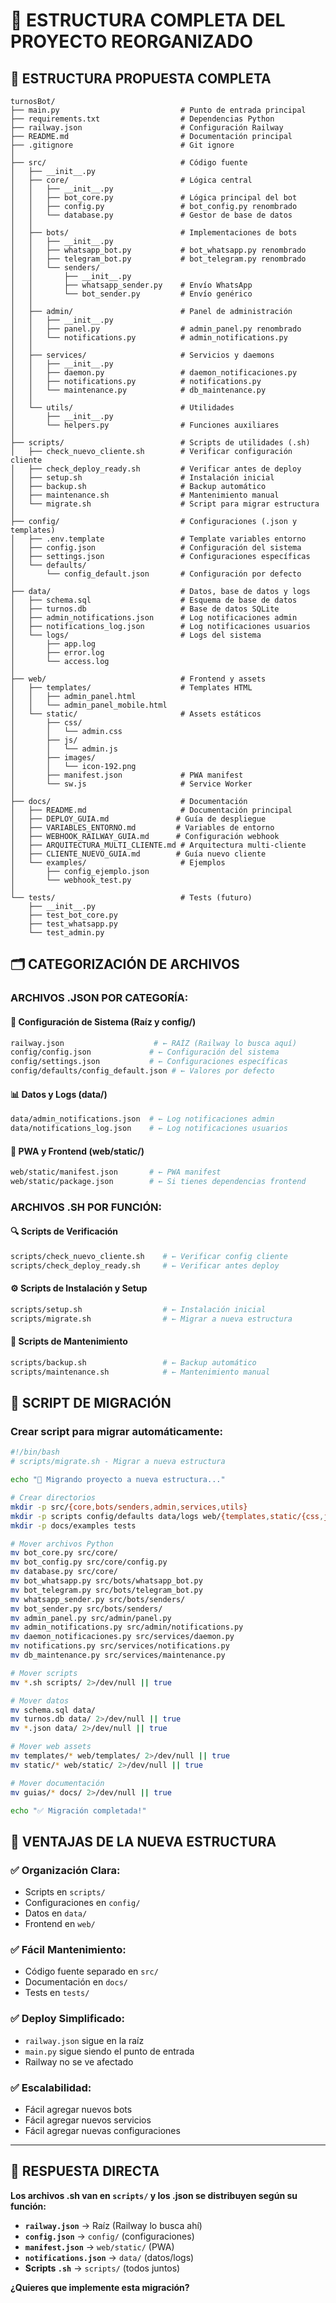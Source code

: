 # 📁 ESTRUCTURA COMPLETA DEL PROYECTO REORGANIZADO

## 🎯 ESTRUCTURA PROPUESTA COMPLETA

```
turnosBot/
├── main.py                           # Punto de entrada principal
├── requirements.txt                  # Dependencias Python
├── railway.json                      # Configuración Railway
├── README.md                         # Documentación principal
├── .gitignore                        # Git ignore
│
├── src/                              # Código fuente
│   ├── __init__.py
│   ├── core/                         # Lógica central
│   │   ├── __init__.py
│   │   ├── bot_core.py               # Lógica principal del bot
│   │   ├── config.py                 # bot_config.py renombrado
│   │   └── database.py               # Gestor de base de datos
│   │
│   ├── bots/                         # Implementaciones de bots
│   │   ├── __init__.py
│   │   ├── whatsapp_bot.py           # bot_whatsapp.py renombrado
│   │   ├── telegram_bot.py           # bot_telegram.py renombrado
│   │   └── senders/
│   │       ├── __init__.py
│   │       ├── whatsapp_sender.py    # Envío WhatsApp
│   │       └── bot_sender.py         # Envío genérico
│   │
│   ├── admin/                        # Panel de administración
│   │   ├── __init__.py
│   │   ├── panel.py                  # admin_panel.py renombrado
│   │   └── notifications.py          # admin_notifications.py
│   │
│   ├── services/                     # Servicios y daemons
│   │   ├── __init__.py
│   │   ├── daemon.py                 # daemon_notificaciones.py
│   │   ├── notifications.py          # notifications.py
│   │   └── maintenance.py            # db_maintenance.py
│   │
│   └── utils/                        # Utilidades
│       ├── __init__.py
│       └── helpers.py                # Funciones auxiliares
│
├── scripts/                          # Scripts de utilidades (.sh)
│   ├── check_nuevo_cliente.sh        # Verificar configuración cliente
│   ├── check_deploy_ready.sh         # Verificar antes de deploy
│   ├── setup.sh                      # Instalación inicial
│   ├── backup.sh                     # Backup automático
│   ├── maintenance.sh                # Mantenimiento manual
│   └── migrate.sh                    # Script para migrar estructura
│
├── config/                           # Configuraciones (.json y templates)
│   ├── .env.template                 # Template variables entorno
│   ├── config.json                   # Configuración del sistema
│   ├── settings.json                 # Configuraciones específicas
│   └── defaults/
│       └── config_default.json       # Configuración por defecto
│
├── data/                             # Datos, base de datos y logs
│   ├── schema.sql                    # Esquema de base de datos
│   ├── turnos.db                     # Base de datos SQLite
│   ├── admin_notifications.json      # Log notificaciones admin
│   ├── notifications_log.json        # Log notificaciones usuarios
│   └── logs/                         # Logs del sistema
│       ├── app.log
│       ├── error.log
│       └── access.log
│
├── web/                              # Frontend y assets
│   ├── templates/                    # Templates HTML
│   │   ├── admin_panel.html
│   │   └── admin_panel_mobile.html
│   └── static/                       # Assets estáticos
│       ├── css/
│       │   └── admin.css
│       ├── js/
│       │   └── admin.js
│       ├── images/
│       │   └── icon-192.png
│       ├── manifest.json             # PWA manifest
│       └── sw.js                     # Service Worker
│
├── docs/                             # Documentación
│   ├── README.md                     # Documentación principal
│   ├── DEPLOY_GUIA.md               # Guía de despliegue
│   ├── VARIABLES_ENTORNO.md         # Variables de entorno
│   ├── WEBHOOK_RAILWAY_GUIA.md      # Configuración webhook
│   ├── ARQUITECTURA_MULTI_CLIENTE.md # Arquitectura multi-cliente
│   ├── CLIENTE_NUEVO_GUIA.md        # Guía nuevo cliente
│   └── examples/                     # Ejemplos
│       ├── config_ejemplo.json
│       └── webhook_test.py
│
└── tests/                            # Tests (futuro)
    ├── __init__.py
    ├── test_bot_core.py
    ├── test_whatsapp.py
    └── test_admin.py
```

## 🗂️ CATEGORIZACIÓN DE ARCHIVOS

### **ARCHIVOS .JSON POR CATEGORÍA:**

#### 🔧 **Configuración de Sistema (Raíz y config/)**
```bash
railway.json                    # ← RAÍZ (Railway lo busca aquí)
config/config.json             # ← Configuración del sistema
config/settings.json           # ← Configuraciones específicas
config/defaults/config_default.json # ← Valores por defecto
```

#### 📊 **Datos y Logs (data/)**
```bash
data/admin_notifications.json  # ← Log notificaciones admin
data/notifications_log.json    # ← Log notificaciones usuarios
```

#### 📱 **PWA y Frontend (web/static/)**
```bash
web/static/manifest.json       # ← PWA manifest
web/static/package.json        # ← Si tienes dependencias frontend
```

### **ARCHIVOS .SH POR FUNCIÓN:**

#### 🔍 **Scripts de Verificación**
```bash
scripts/check_nuevo_cliente.sh    # ← Verificar config cliente
scripts/check_deploy_ready.sh     # ← Verificar antes deploy
```

#### ⚙️ **Scripts de Instalación y Setup**
```bash
scripts/setup.sh                  # ← Instalación inicial
scripts/migrate.sh                # ← Migrar a nueva estructura
```

#### 🔧 **Scripts de Mantenimiento**
```bash
scripts/backup.sh                 # ← Backup automático
scripts/maintenance.sh            # ← Mantenimiento manual
```

## 🚀 SCRIPT DE MIGRACIÓN

### Crear script para migrar automáticamente:
```bash
#!/bin/bash
# scripts/migrate.sh - Migrar a nueva estructura

echo "🚀 Migrando proyecto a nueva estructura..."

# Crear directorios
mkdir -p src/{core,bots/senders,admin,services,utils}
mkdir -p scripts config/defaults data/logs web/{templates,static/{css,js,images}}
mkdir -p docs/examples tests

# Mover archivos Python
mv bot_core.py src/core/
mv bot_config.py src/core/config.py
mv database.py src/core/
mv bot_whatsapp.py src/bots/whatsapp_bot.py
mv bot_telegram.py src/bots/telegram_bot.py
mv whatsapp_sender.py src/bots/senders/
mv bot_sender.py src/bots/senders/
mv admin_panel.py src/admin/panel.py
mv admin_notifications.py src/admin/notifications.py
mv daemon_notificaciones.py src/services/daemon.py
mv notifications.py src/services/notifications.py
mv db_maintenance.py src/services/maintenance.py

# Mover scripts
mv *.sh scripts/ 2>/dev/null || true

# Mover datos
mv schema.sql data/
mv turnos.db data/ 2>/dev/null || true
mv *.json data/ 2>/dev/null || true

# Mover web assets
mv templates/* web/templates/ 2>/dev/null || true
mv static/* web/static/ 2>/dev/null || true

# Mover documentación
mv guias/* docs/ 2>/dev/null || true

echo "✅ Migración completada!"
```

## 📝 VENTAJAS DE LA NUEVA ESTRUCTURA

### ✅ **Organización Clara:**
- Scripts en `scripts/`
- Configuraciones en `config/`
- Datos en `data/`
- Frontend en `web/`

### ✅ **Fácil Mantenimiento:**
- Código fuente separado en `src/`
- Documentación en `docs/`
- Tests en `tests/`

### ✅ **Deploy Simplificado:**
- `railway.json` sigue en la raíz
- `main.py` sigue siendo el punto de entrada
- Railway no se ve afectado

### ✅ **Escalabilidad:**
- Fácil agregar nuevos bots
- Fácil agregar nuevos servicios
- Fácil agregar nuevas configuraciones

---

## 🎯 RESPUESTA DIRECTA

**Los archivos .sh van en `scripts/` y los .json se distribuyen según su función:**

- **`railway.json`** → Raíz (Railway lo busca ahí)
- **`config.json`** → `config/` (configuraciones)
- **`manifest.json`** → `web/static/` (PWA)
- **`notifications.json`** → `data/` (datos/logs)
- **Scripts `.sh`** → `scripts/` (todos juntos)

**¿Quieres que implemente esta migración?**

